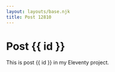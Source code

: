 ```yaml
---
layout: layouts/base.njk
title: Post 12810
---
```


# Post {{ id }}

This is post {{ id }} in my Eleventy project.
